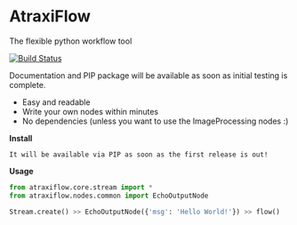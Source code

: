 # AtraxiFlow
The flexible python workflow tool

[![Build Status](https://travis-ci.org/smertiens/AtraxiFlow.svg?branch=develop)](https://travis-ci.org/smertiens/AtraxiFlow)

Documentation and PIP package will be available as soon as initial testing is complete.

* Easy and readable
* Write your own nodes within minutes
* No dependencies (unless you want to use the ImageProcessing nodes :)

**Install**
```
It will be available via PIP as soon as the first release is out!
```

**Usage**

```python
from atraxiflow.core.stream import *
from atraxiflow.nodes.common import EchoOutputNode

Stream.create() >> EchoOutputNode({'msg': 'Hello World!'}) >> flow()
```
